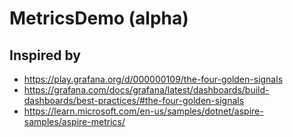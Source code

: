 # MetricsDemo (alpha)

## Inspired by
- https://play.grafana.org/d/000000109/the-four-golden-signals
- https://grafana.com/docs/grafana/latest/dashboards/build-dashboards/best-practices/#the-four-golden-signals
- https://learn.microsoft.com/en-us/samples/dotnet/aspire-samples/aspire-metrics/